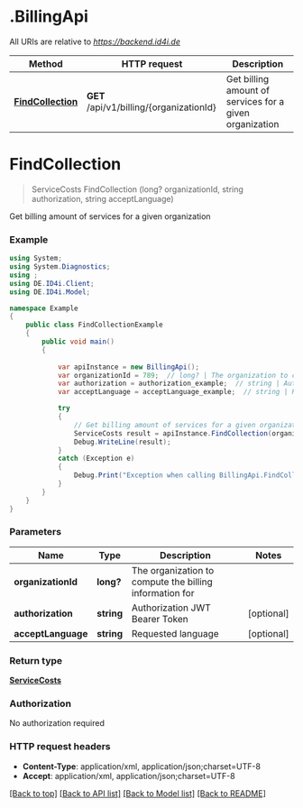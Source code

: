 # .BillingApi

All URIs are relative to *https://backend.id4i.de*

Method | HTTP request | Description
------------- | ------------- | -------------
[**FindCollection**](BillingApi.md#findcollection) | **GET** /api/v1/billing/{organizationId} | Get billing amount of services for a given organization


<a name="findcollection"></a>
# **FindCollection**
> ServiceCosts FindCollection (long? organizationId, string authorization, string acceptLanguage)

Get billing amount of services for a given organization

### Example
```csharp
using System;
using System.Diagnostics;
using ;
using DE.ID4i.Client;
using DE.ID4i.Model;

namespace Example
{
    public class FindCollectionExample
    {
        public void main()
        {
            
            var apiInstance = new BillingApi();
            var organizationId = 789;  // long? | The organization to compute the billing information for
            var authorization = authorization_example;  // string | Authorization JWT Bearer Token (optional) 
            var acceptLanguage = acceptLanguage_example;  // string | Requested language (optional) 

            try
            {
                // Get billing amount of services for a given organization
                ServiceCosts result = apiInstance.FindCollection(organizationId, authorization, acceptLanguage);
                Debug.WriteLine(result);
            }
            catch (Exception e)
            {
                Debug.Print("Exception when calling BillingApi.FindCollection: " + e.Message );
            }
        }
    }
}
```

### Parameters

Name | Type | Description  | Notes
------------- | ------------- | ------------- | -------------
 **organizationId** | **long?**| The organization to compute the billing information for | 
 **authorization** | **string**| Authorization JWT Bearer Token | [optional] 
 **acceptLanguage** | **string**| Requested language | [optional] 

### Return type

[**ServiceCosts**](ServiceCosts.md)

### Authorization

No authorization required

### HTTP request headers

 - **Content-Type**: application/xml, application/json;charset=UTF-8
 - **Accept**: application/xml, application/json;charset=UTF-8

[[Back to top]](#) [[Back to API list]](../README.md#documentation-for-api-endpoints) [[Back to Model list]](../README.md#documentation-for-models) [[Back to README]](../README.md)

